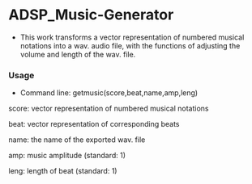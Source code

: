 # ADSP_Music-Generator
* This work transforms a vector representation of numbered musical notations into a wav. audio file, with the functions of adjusting the volume and length of the wav. file.

### Usage
* Command line: getmusic(score,beat,name,amp,leng) 

score: vector representation of numbered musical notations

beat: vector representation of corresponding beats

name: the name of the exported wav. file

amp: music amplitude (standard: 1)

leng: length of beat (standard: 1)
